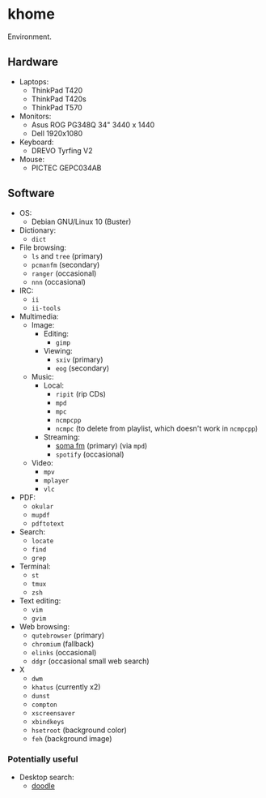 khome
=====

Environment.


Hardware
--------
- Laptops:
    - ThinkPad T420
    - ThinkPad T420s
    - ThinkPad T570
- Monitors:
    - Asus ROG PG348Q 34" 3440 x 1440
    - Dell 1920x1080
- Keyboard:
    - DREVO Tyrfing V2
- Mouse:
    - PICTEC GEPC034AB


Software
--------

- OS:
    - Debian GNU/Linux 10 (Buster)
- Dictionary:
    - `dict`
- File browsing:
    - `ls` and `tree` (primary)
    - `pcmanfm` (secondary)
    - `ranger` (occasional)
    - `nnn` (occasional)
- IRC:
    - `ii`
    - `ii-tools`
- Multimedia:
    - Image:
        - Editing:
            - `gimp`
        - Viewing:
            - `sxiv` (primary)
            - `eog` (secondary)
    - Music:
        - Local:
            - `ripit` (rip CDs)
            - `mpd`
            - `mpc`
            - `ncmpcpp`
            - `ncmpc` (to delete from playlist, which doesn't work in `ncmpcpp`)
        - Streaming:
            - [soma fm](http://somafm.com/) (primary) (via `mpd`)
            - `spotify` (occasional)
    - Video:
        - `mpv`
        - `mplayer`
        - `vlc`
- PDF:
    - `okular`
    - `mupdf`
    - `pdftotext`
- Search:
    - `locate`
    - `find`
    - `grep`
- Terminal:
    - `st`
    - `tmux`
    - `zsh`
- Text editing:
    - `vim`
    - `gvim`
- Web browsing:
    - `qutebrowser` (primary)
    - `chromium` (fallback)
    - `elinks` (occasional)
    - `ddgr` (occasional small web search)
- X
    - `dwm`
    - `khatus` (currently x2)
    - `dunst`
    - `compton`
    - `xscreensaver`
    - `xbindkeys`
    - `hsetroot` (background color)
    - `feh` (background image)

### Potentially useful

- Desktop search:
    - [doodle](https://grothoff.org/christian/doodle/)
